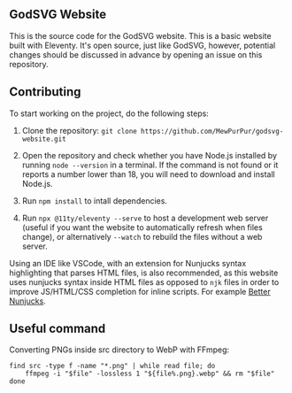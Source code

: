 ## GodSVG Website

This is the source code for the GodSVG website. This is a basic website built with Eleventy. It's open source, just like GodSVG, however, potential changes should be discussed in advance by opening an issue on this repository.

## Contributing

To start working on the project, do the following steps:

1. Clone the repository: `git clone https://github.com/MewPurPur/godsvg-website.git`

2. Open the repository and check whether you have Node.js installed by running `node --version` in a terminal. If the command is not found or it reports a number lower than 18, you will need to download and install Node.js.

3. Run `npm install` to intall dependencies.

4. Run `npx @11ty/eleventy --serve` to host a development web server (useful if you want the website to automatically refresh when files change), or alternatively `--watch` to rebuild the files without a web server.

Using an IDE like VSCode, with an extension for Nunjucks syntax highlighting that parses HTML files, is also recommended, as this website uses nunjucks syntax inside HTML files as opposed to `njk` files in order to improve JS/HTML/CSS completion for inline scripts. For example [Better Nunjucks](https://marketplace.visualstudio.com/items/?itemName=ginfuru.better-nunjucks).

## Useful command

Converting PNGs inside src directory to WebP with FFmpeg:

```
find src -type f -name "*.png" | while read file; do
	ffmpeg -i "$file" -lossless 1 "${file%.png}.webp" && rm "$file"
done
```
